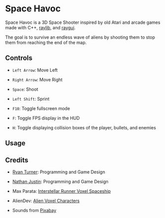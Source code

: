 # Space Havoc

Space Havoc is a 3D Space Shooter inspired by old Atari and arcade games made with C++, [raylib](https://www.raylib.com/), and [raygui](https://github.com/raysan5/raygui).

The goal is to survive an endless wave of aliens by shooting them to stop them from reaching the end of the map.

## Controls

* `Left Arrow`: Move Left

* `Right Arrow`: Move Right

* `Space`: Shoot

* `Left Shift`: Sprint

* `F10`: Toggle fullscreen mode

* `F`: Toggle FPS display in the HUD

* `H`: Toggle displaying collision boxes of the player, bullets, and enemies

## Usage

## Credits

* [Ryan Turner](https://github.com/RyanTurner02): Programming and Game Design

* [Nathan Justin](https://github.com/SkyDrqgon): Programming and Game Design

* Max Parata: [Interstellar Runner Voxel Spaceship](https://maxparata.itch.io/voxel-spaceships)

* AlienDev: [Alien Voxel Characters](https://aliendev.itch.io/alien-voxel-characters)

* Sounds from [Pixabay](https://pixabay.com/)